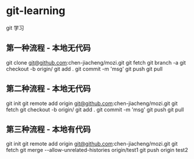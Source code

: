 # git-learning
git 学习


## 第一种流程 - 本地无代码
git clone git@github.com:chen-jiacheng/mozi.git
git fetch
git branch -a
git checkout -b <local> origin/<remote>
git add .
git commit -m 'msg'
git push
git pull

## 第二种流程 - 本地无代码
git init
git remote add origin git@github.com:chen-jiacheng/mozi.git
git fetch
git checkout -b <local> origin/<remote>
git add .
git commit -m 'msg'
git push
git pull

## 第三种流程 - 本地有代码
git init
git remote add origin git@github.com:chen-jiacheng/mozi.git
git fetch
git merge --allow-unrelated-histories origin/test1
git push origin test2
